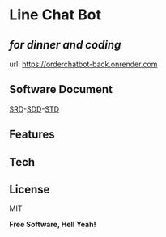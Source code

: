 # Line Chat Bot
## _for dinner and coding_
url:
https://orderchatbot-back.onrender.com
## Software Document
[SRD]-[SDD]-[STD]
## Features

## Tech

## License

MIT

**Free Software, Hell Yeah!**

[//]: # (These are reference links used in the body of this note and get stripped out when the markdown processor does its job. There is no need to format nicely because it shouldn't be seen. Thanks SO - http://stackoverflow.com/questions/4823468/store-comments-in-markdown-syntax)

   [SRD]: <https://docs.google.com/document/d/1jBRBsmAd5_j9aBS7fNSi0lGutVVIoUzgPKJUNFg4teY/edit?usp=sharing>
   [SDD]: <https://docs.google.com/document/d/1z1pH9ecRDiTR364HDEBv_qMK3sDL-g7iCd-U7wgamVU/edit?usp=sharing>
   [STD]: <https://docs.google.com/document/d/1ja0U4PFvpEipItSqtKO-dDrH9OwhK5AazDbihXM3CZc/edit?usp=sharing>
   
   [dill]: <https://github.com/joemccann/dillinger>
   [git-repo-url]: <https://github.com/joemccann/dillinger.git>
   [john gruber]: <http://daringfireball.net>
   [df1]: <http://daringfireball.net/projects/markdown/>
   [markdown-it]: <https://github.com/markdown-it/markdown-it>
   [Ace Editor]: <http://ace.ajax.org>
   [node.js]: <http://nodejs.org>
   [Twitter Bootstrap]: <http://twitter.github.com/bootstrap/>
   [jQuery]: <http://jquery.com>
   [@tjholowaychuk]: <http://twitter.com/tjholowaychuk>
   [express]: <http://expressjs.com>
   [AngularJS]: <http://angularjs.org>
   [Gulp]: <http://gulpjs.com>

